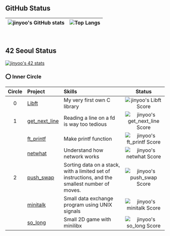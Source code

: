 ## GitHub Status
| ![jinyoo's GitHub stats](https://github-readme-stats.vercel.app/api?username=Rob-Yoo&show_icons=true&hide_border=true) | ![Top Langs](https://github-readme-stats.vercel.app/api/top-langs/?username=Rob-Yoo&layout=compact&hide_border=true) |
| ------------- | ------------- |
<br>

## 42 Seoul Status
[![jinyoo's 42 stats](https://badge42.herokuapp.com/api/stats/jinyoo)](https://profile.intra.42.fr/users/jinyoo)

### ⭕️ Inner Circle
| Circle | Project | Skills | Status |
|:---:|:---|:---|:---:|
| 0 | [Libft](https://github.com/Rob-Yoo/42Seoul---Inner-Circle/tree/master/Libft) | My very first own C library | ![jinyoo's Libft Score](https://badge42.herokuapp.com/api/project/jinyoo/Libft) |
| 1 | [get_next_line](https://github.com/Rob-Yoo/42Seoul---Inner-Circle/tree/master/get_next_line) | Reading a line on a fd is way too tedious | ![jinyoo's get_next_line Score](https://badge42.herokuapp.com/api/project/jinyoo/get_next_line) |
|   | [ft_printf](https://github.com/Rob-Yoo/42Seoul---Inner-Circle/tree/master/ft_printf) | Make printf function | ![jinyoo's ft_printf Score](https://badge42.herokuapp.com/api/project/jinyoo/ft_printf) |
|   | [netwhat](https://rob-coding.tistory.com/7?category=482467) | Understand how network works | ![jinyoo's netwhat Score](https://badge42.herokuapp.com/api/project/jinyoo/netwhat) |
| 2 | [push_swap](https://github.com/Rob-Yoo/42Seoul---Inner-Circle/tree/master/push_swap) | Sorting data on a stack, with a limited set of instructions, and the smallest number of moves. | ![jinyoo's push_swap Score](https://badge42.herokuapp.com/api/project/jinyoo/push_swap) |
|   | [minitalk](https://github.com/Rob-Yoo/42Seoul---Inner-Circle/tree/master/minitalk) | Small data exchange program using UNIX signals | ![jinyoo's minitalk Score](https://badge42.herokuapp.com/api/project/jinyoo/minitalk) |
|   | [so_long](https://github.com/Rob-Yoo/42Seoul---Inner-Circle/tree/master/so_long) | Small 2D game with minilibx | ![jinyoo's so_long Score](https://badge42.herokuapp.com/api/project/jinyoo/so_long) |

